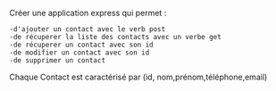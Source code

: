 Créer une application express qui permet :

    -d'ajouter un contact avec le verb post
    -de récuperer la liste des contacts avec un verbe get
    -de récuperer un contact avec son id
    -de modifier un contact avec son id
    -de supprimer un contact 
Chaque Contact est caractérisé par (id, nom,prénom,téléphone,email)